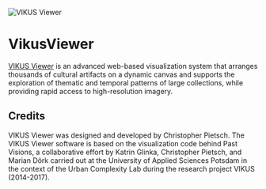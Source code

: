 ![VIKUS Viewer](https://vikusviewer.fh-potsdam.de/assets/teaser.png)

# VikusViewer

[VIKUS Viewer](https://vikusviewer.fh-potsdam.de/) is an advanced web-based visualization system that arranges thousands of cultural artifacts on a dynamic canvas and supports the exploration of thematic and temporal patterns of large collections, while providing rapid access to high-resolution imagery.


## Credits

VIKUS Viewer was designed and developed by Christopher Pietsch. The VIKUS Viewer software is based on the visualization code behind Past Visions, a collaborative effort by Katrin Glinka, Christopher Pietsch, and Marian Dörk carried out at the University of Applied Sciences Potsdam in the context of the Urban Complexity Lab during the research project VIKUS (2014-2017).
